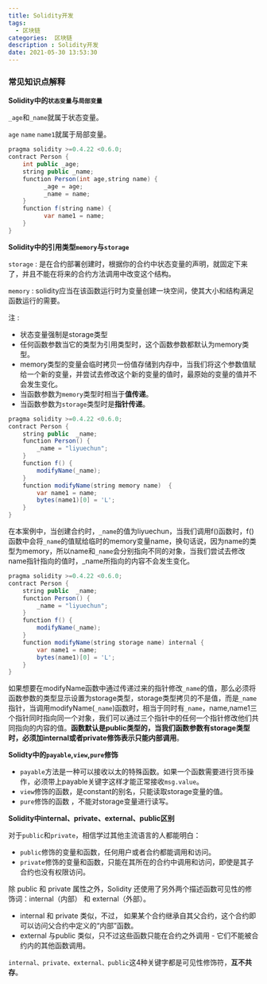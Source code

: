 ```yaml
---
title: Solidity开发
tags:
  - 区块链
categories:  区块链
description : Solidity开发
date: 2021-05-30 13:53:30
---
```


### 常见知识点解释

**Solidity中的`状态变量`与`局部变量`**

`_age`和`_name`就属于状态变量。

`age` `name` `name1`就属于局部变量。

```java
pragma solidity >=0.4.22 <0.6.0;
contract Person {
    int public _age;
    string public _name;
    function Person(int age,string name) {
          _age = age;
          _name = name;
    }
    function f(string name) {
          var name1 = name;
    }
}
```

**Solidity中的引用类型`memory`与`storage`**

`storage` : 是在合约部署创建时，根据你的合约中状态变量的声明，就固定下来了，并且不能在将来的合约方法调用中改变这个结构。

`memory` : solidity应当在该函数运行时为变量创建一块空间，使其大小和结构满足函数运行的需要。

注 : 

- 状态变量强制是storage类型
- 任何函数参数当它的类型为引用类型时，这个函数参数都默认为memory类型。
- memory类型的变量会临时拷贝一份值存储到内存中，当我们将这个参数值赋给一个新的变量，并尝试去修改这个新的变量的值时，最原始的变量的值并不会发生变化。
- 当函数参数为`memory`类型时相当于**值传递**。
- 当函数参数为`storage`类型时是**指针传递**。

```java
pragma solidity >=0.4.22 <0.6.0;
contract Person {
    string public  _name;
    function Person() {
        _name = "liyuechun";
    }
    function f() {
        modifyName(_name);
    }
    function modifyName(string memory name)  {
        var name1 = name;
        bytes(name1)[0] = 'L';
    }
}
```

在本案例中，当创建合约时，`_name`的值为liyuechun，当我们调用f()函数时，f()函数中会将`_name`的值赋给临时的memory变量name，换句话说，因为name的类型为memory，所以name和`_name`会分别指向不同的对象，当我们尝试去修改name指针指向的值时，_name所指向的内容不会发生变化。



```java
pragma solidity >=0.4.22 <0.6.0;
contract Person {
    string public  _name;
    function Person() {
        _name = "liyuechun";
    }
    function f() {
        modifyName(_name);
    }
    function modifyName(string storage name) internal {
        var name1 = name;
        bytes(name1)[0] = 'L';
    }
}
```

如果想要在modifyName函数中通过传递过来的指针修改`_name`的值，那么必须将函数参数的类型显示设置为storage类型，storage类型拷贝的不是值，而是`_name`指针，当调用modifyName(`_name`)函数时，相当于同时有`_name`，name,name1三个指针同时指向同一个对象，我们可以通过三个指针中的任何一个指针修改他们共同指向的内容的值。**函数默认是public类型的，当我们函数参数有storage类型时，必须加internal或者private修饰表示只能内部调用**。

**Solidty中的`payable`,`view`,`pure`修饰**

- `payable`方法是一种可以接收以太的特殊函数。如果一个函数需要进行货币操作，必须带上payable关键字这样才能正常接收`msg.value`。
- `view`修饰的函数，是constant的别名，只能读取storage变量的值。
- `pure`修饰的函数 ，不能对storage变量进行读写。

**Solidity中internal、private、external、public区别**

对于`public`和`private`，相信学过其他主流语言的人都能明白：

- `public`修饰的变量和函数，任何用户或者合约都能调用和访问。
- `private`修饰的变量和函数，只能在其所在的合约中调用和访问，即使是其子合约也没有权限访问。


除 public 和 private 属性之外，Solidity 还使用了另外两个描述函数可见性的修饰词：internal（内部） 和 external（外部）。

- internal 和 private 类似，不过， 如果某个合约继承自其父合约，这个合约即可以访问父合约中定义的“内部”函数。
- external 与public 类似，只不过这些函数只能在合约之外调用 - 它们不能被合约内的其他函数调用。

`internal、private、external、public`这4种关键字都是可见性修饰符，**互不共存**。

